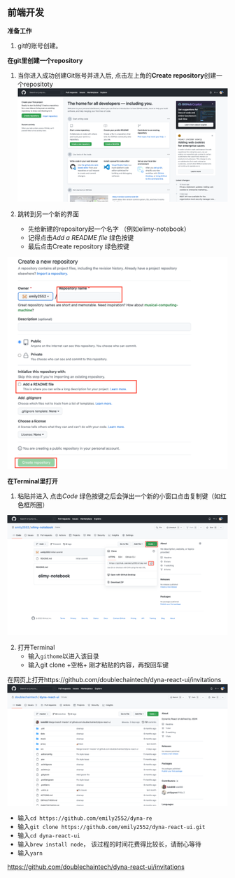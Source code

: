 
## 前端开发 ##

**准备工作**

1. git的账号创建。



**在git里创建一个repository**

1. 当你进入成功创建Git账号并进入后, 点击左上角的**Create repository**创建一个repositoty
![](images/RC-1.png)

2. 跳转到另一个新的界面  
    + 先给新建的repository起一个名字 （例如elimy-notebook） 
    + 记得点击*Add a README file* 绿色按键 
    + 最后点击Create repository  绿色按键   
    
![](images/RC-2.png)




**在Terminal里打开**

1. 粘贴并进入
    点击*Code* 绿色按键之后会弹出一个新的小窗口点击复制键（如红色框所圈） 
    
![](images/RC-3.png)


2. 打开Terminal
    + 输入`githome`以进入该目录
    + 输入git clone +空格+ 刚才粘贴的内容，再按回车键  

在网页上打开https://github.com/doublechaintech/dyna-react-ui/invitations   
![](images/RC-4.png)

    
    
   + 输入`cd https://github.com/emily2552/dyna-re`   
   + 输入`git clone https://github.com/emily2552/dyna-react-ui.git`
   + 输入`cd dyna-react-ui`
   + 输入`brew install node`， 该过程的时间花费得比较长，请耐心等待
   + 输入`yarn`
    
    
https://github.com/doublechaintech/dyna-react-ui/invitations